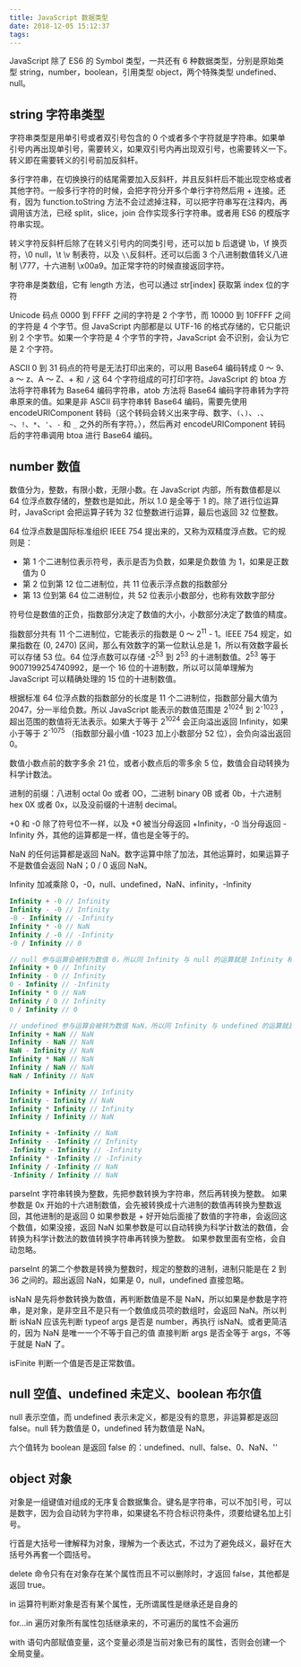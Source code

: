 ```yaml
---
title: JavaScript 数据类型
date: 2018-12-05 15:12:37
tags:
---
```



JavaScript 除了 ES6 的 Symbol 类型，一共还有 6 种数据类型，分别是原始类型 string，number，boolean，引用类型 object，两个特殊类型 undefined、null。

## string 字符串类型

字符串类型是用单引号或者双引号包含的 0 个或者多个字符就是字符串。如果单引号内再出现单引号，需要转义，如果双引号内再出现双引号，也需要转义一下。转义即在需要转义的引号前加反斜杆。

多行字符串，在切换换行的结尾需要加入反斜杆，并且反斜杆后不能出现空格或者其他字符。一般多行字符的时候，会把字符分开多个单行字符然后用 + 连接。还有，因为 function.toString 方法不会过滤掉注释，可以把字符串写在注释内，再调用该方法，已经 split，slice，join 合作实现多行字符串。或者用 ES6 的模版字符串实现。

转义字符反斜杆后除了在转义引号内的同类引号，还可以加 b 后退键 \b，\f 换页符，\0 null，\t \v 制表符，以及 `\\`反斜杆。还可以后面 3 个八进制数值转义八进制 \777，十六进制 \x00a9。加正常字符的时候直接返回字符。

字符串是类数组，它有 length 方法，也可以通过 str[index] 获取第 index 位的字符

Unicode 码点 0000 到 FFFF 之间的字符是 2 个字节，而 10000 到 10FFFF 之间的字符是 4 个字节。但 JavaScript 内部都是以 UTF-16 的格式存储的，它只能识别 2 个字节。如果一个字符是 4 个字节的字符，JavaScript 会不识别，会认为它是 2 个字符。

ASCII 0 到 31 码点的符号是无法打印出来的，可以用 Base64 编码转成 0 ～ 9、a ～ z、A ～ Z、+ 和 `/` 这 64 个字符组成的可打印字符。JavaScript 的 btoa 方法将字符串转为 Base64 编码字符串，atob 方法将 Base64 编码字符串转为字符串原来的值。如果是非 ASCII 码字符串转 Base64 编码，需要先使用 encodeURIComponent 转码（这个转码会转义出来字母、数字、`(`、`)`、`.`、`~`、`!`、`*`、`'`、`-` 和 `_` 之外的所有字符。），然后再对 encodeURIComponent 转码后的字符串调用 btoa 进行 Base64 编码。

## number 数值

数值分为，整数，有限小数，无限小数。在 JavaScript 内部，所有数值都是以 64 位浮点数存储的，整数也是如此，所以 1.0 是全等于 1 的。除了进行位运算时，JavaScript 会把运算子转为 32 位整数进行运算，最后也返回 32 位整数。

64 位浮点数是国际标准组织 IEEE 754 提出来的，又称为双精度浮点数。它的规则是：

- 第 1 个二进制位表示符号，表示是否为负数，如果是负数值 为 1，如果是正数值为 0
- 第 2 位到第 12 位二进制位，共 11 位表示浮点数的指数部分
- 第 13 位到第 64 位二进制位，共 52 位表示小数部分，也称有效数字部分

符号位是数值的正负，指数部分决定了数值的大小，小数部分决定了数值的精度。

指数部分共有 11 个二进制位，它能表示的指数是 0 ～ 2<sup>11</sup> - 1。IEEE 754 规定，如果指数在 (0, 2470) 区间，那么有效数字的第一位默认总是 1，所以有效数字最长可以存储 53 位。64 位浮点数可以存储 -2<sup>53</sup> 到 2<sup>53</sup> 的十进制数值。2<sup>53</sup> 等于 9007199254740992，是一个 16 位的十进制数，所以可以简单理解为 JavaScript 可以精确处理的 15 位的十进制数值。

根据标准 64 位浮点数的指数部分的长度是 11 个二进制位，指数部分最大值为 2047，分一半给负数。所以 JavaScript 能表示的数值范围是 2<sup>1024</sup> 到 2<sup>-1023</sup> ，超出范围的数值将无法表示。如果大于等于 2<sup>1024</sup> 会正向溢出返回 Infinity，如果小于等于 2<sup>-1075</sup> （指数部分最小值 -1023 加上小数部分 52 位），会负向溢出返回 0。

数值小数点前的数字多余 21 位，或者小数点后的零多余 5 位，数值会自动转换为科学计数法。

进制的前缀：八进制 octal 0o 或者 0O，二进制 binary 0B 或者 0b，十六进制 hex 0X 或者 0x，以及没前缀的十进制 decimal。

+0 和 -0 除了符号位不一样，以及 +0 被当分母返回 +Infinity，-0 当分母返回 -Infinity 外，其他的运算都是一样，值也是全等于的。

NaN 的任何运算都是返回 NaN。数字运算中除了加法，其他运算时，如果运算子不是数值会返回 NaN；0 / 0 返回 NaN。

Infinity 加减乘除 0，-0，null、undefined，NaN、infinity，-Infinity

```js
Infinity + -0 // Infinity
Infinity - -0 // Infinity
-0 - Infinity // -Infinity
Infinity * -0 // NaN
Infinity / -0 // -Infinity
-0 / Infinity // 0

// null 参与运算会被转为数值 0，所以同 Infinity 与 null 的运算就是 Infinity 和 0 之间的运算
Infinity + 0 // Infinity
Infinity - 0 // Infinity
0 - Infinity // -Infinity
Infinity * 0 // NaN
Infinity / 0 // Infinity
0 / Infinity // 0

// undefined 参与运算会被转为数值 NaN，所以同 Infinity 与 undefined 的运算就是 Infinity 和  NaN 的运算
Infinity + NaN // NaN
Infinity - NaN // NaN
NaN - Infinity // NaN
Infinity * NaN // NaN
Infinity / NaN // NaN
NaN / Infinity // NaN

Infinity + Infinity // Infinity
Infinity - Infinity // NaN
Infinity * Infinity // Infinity
Infinity / Infinity // NaN

Infinity + -Infinity // NaN
Infinity - -Infinity // Infinity
-Infinity - Infinity // -Infinity
Infinity * -Infinity // -Infinity
Infinity / -Infinity // NaN
-Infinity / Infinity // NaN
```

parseInt 字符串转换为整数，先把参数转换为字符串，然后再转换为整数。
如果参数是 0x 开始的十六进制数值，会先被转换成十六进制的数值再转换为整数返回，其他进制的是返回 0
如果参数是 + 好开始后面接了数值的字符串，会返回这个数值，如果没接，返回 NaN
如果参数是可以自动转换为科学计数法的数值，会转换为科学计数法的数值转换字符串再转换为整数。
如果参数里面有空格，会自动忽略。

parseInt 的第二个参数是转换为整数时，规定的整数的进制，进制只能是在 2 到 36 之间的。超出返回 NaN，如果是 0，null，undefined 直接忽略。

isNaN 是先将参数转换为数值，再判断数值是不是 NaN，所以如果是参数是字符串，是对象，是非空且不是只有一个数值成员项的数组时，会返回 NaN。所以判断 isNaN 应该先判断 typeof args 是否是 number，再执行 isNaN。或者更简洁的，因为 NaN 是唯一一个不等于自己的值 直接判断 args 是否全等于 args，不等于就是 NaN 了。

isFinite 判断一个值是否是正常数值。

## null 空值、undefined 未定义、boolean 布尔值

null 表示空值，而 undefined 表示未定义，都是没有的意思，非运算都是返回 false。null 转为数值是 0，undefined 转为数值是 NaN。

六个值转为 boolean 是返回 false 的：undefined、null、false、0、NaN、''

## object 对象

对象是一组键值对组成的无序复合数据集合。键名是字符串，可以不加引号，可以是数字，因为会自动转为字符串，如果键名不符合标识符条件，须要给键名加上引号。

行首是大括号一律解释为对象，理解为一个表达式，不过为了避免歧义，最好在大括号外再套一个圆括号。

delete 命令只有在对象存在某个属性而且不可以删除时，才返回 false，其他都是返回 true。

in 运算符判断对象是否有某个属性，无所谓属性是继承还是自身的

for...in 遍历对象所有属性包括继承来的，不可遍历的属性不会遍历

with 语句内部赋值变量，这个变量必须是当前对象已有的属性，否则会创建一个全局变量。